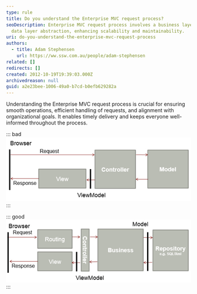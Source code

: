 ```yaml
---
type: rule
title: Do you understand the Enterprise MVC request process?
seoDescription: Enterprise MVC request process involves a business layer and
  data layer abstraction, enhancing scalability and maintainability.
uri: do-you-understand-the-enterprise-mvc-request-process
authors:
  - title: Adam Stephensen
    url: https://ww.ssw.com.au/people/adam-stephensen
related: []
redirects: []
created: 2012-10-19T19:39:03.000Z
archivedreason: null
guid: a2e23bee-1006-49a0-b7cd-b0efb629282a
---
```


Understanding the Enterprise MVC request process is crucial for ensuring smooth operations, efficient handling of requests, and alignment with organizational goals. It enables timely delivery and keeps everyone well-informed throughout the process.

<!--endintro-->

::: bad
![Figure: Bad example – The sample applications do not include the concept of a business](request-process-bad.jpg)
:::

::: good
![Figure: Good example – An enterprise solution should include a business layer and a data layer abstraction](request-process-good.jpg)
:::
